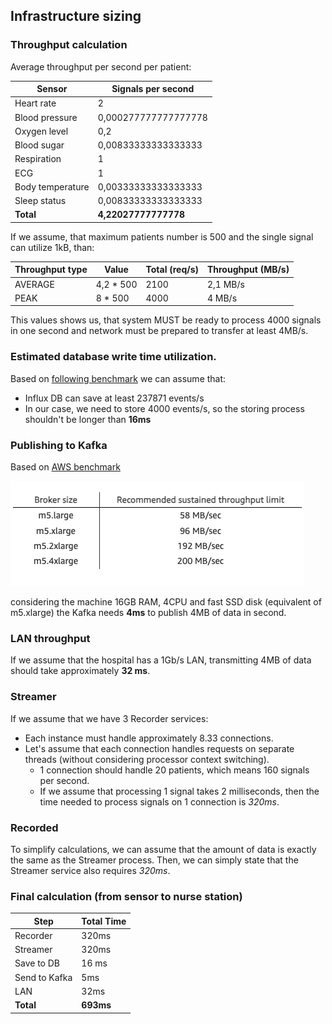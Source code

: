 ## Infrastructure sizing
### Throughput calculation

Average throughput per second per patient:

| Sensor           | Signals per second   |
|------------------|----------------------|
| Heart rate       | 2                    |
| Blood pressure   | 0,000277777777777778 |
| Oxygen level     | 0,2                  |
| Blood sugar      | 0,00833333333333333  |
| Respiration      | 1                    |
| ECG              | 1                    |
| Body temperature | 0,00333333333333333  |
| Sleep status     | 0,00833333333333333  |
| **Total**        | **4,22027777777778** |

If we assume, that maximum patients number is 500 and the single signal can utilize 1kB, than:

| Throughput type | Value     | Total (req/s) | Throughput (MB/s) |
|-----------------|-----------|---------------|-------------------|
| AVERAGE         | 4,2 * 500 | 2100          | 2,1 MB/s          |
| PEAK            | 8 * 500   | 4000          | 4 MB/s            |

This values shows us, that system MUST be ready to process 4000 signals in one second and network must be prepared to transfer at least 4MB/s.

### Estimated database write time utilization.
Based on [following benchmark](https://medium.com/machbase/performance-testing-and-comparison-of-time-series-databases-influxdb-and-machbase-c35b2fa8d91a)
we can assume that:
* Influx DB can save at least 237871 events/s
* In our case, we need to store 4000 events/s, so the storing process shouldn't be longer than **16ms**

### Publishing to Kafka
Based on [AWS benchmark](https://aws.amazon.com/blogs/big-data/best-practices-for-right-sizing-your-apache-kafka-clusters-to-optimize-performance-and-cost/)

<img src="images/kafka-benchmark.png"> 

considering the machine 16GB RAM, 4CPU and fast SSD disk (equivalent of m5.xlarge) the Kafka needs **4ms** to publish 4MB of data in second.

### LAN throughput
If we assume that the hospital has a 1Gb/s LAN, transmitting 4MB of data should take approximately **32 ms**.

### Streamer
If we assume that we have 3 Recorder services:
* Each instance must handle approximately 8.33 connections.
* Let's assume that each connection handles requests on separate threads (without considering processor context switching).
  * 1 connection should handle 20 patients, which means 160 signals per second.
  * If we assume that processing 1 signal takes 2 milliseconds, then the time needed to process signals on 1 connection is *320ms*.

### Recorded
To simplify calculations, we can assume that the amount of data is exactly the same as the Streamer process.
Then, we can simply state that the Streamer service also requires *320ms*.


### Final calculation (from sensor to nurse station)

| Step          | Total Time |
|---------------|------------|
| Recorder      | 320ms      |
| Streamer      | 320ms      |
| Save to DB    | 16 ms      |
| Send to Kafka | 5ms        |
| LAN           | 32ms       |
| **Total**     | **693ms**  |

